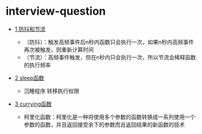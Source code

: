 # interview-question

- [1 防抖和节流](https://github.com/LuHong-HL/interview-question/blob/master/utils/util.js)
  + （防抖）：触发高频事件后n秒内函数只会执行一次，如果n秒内高频事件再次被触发，则重新计算时间
  + （节流）：高频事件触发，但在n秒内只会执行一次，所以节流会稀释函数的执行频率

- [2 sleep函数](https://github.com/LuHong-HL/interview-question/blob/master/utils/sleep.js)
  + 沉睡程序 转移执行权限

- [3 currying函数](https://github.com/LuHong-HL/interview-question/blob/master/utils/currying.js)
  + 柯里化函数：柯里化是一种将使用多个参数的函数转换成一系列使用一个参数的函数，并且返回接受余下的参数而且返回结果的新函数的技术